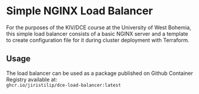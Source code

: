 # Simple NGINX Load Balancer
For the purposes of the KIV/DCE course at the University of West Bohemia, this simple load balancer consists of a basic NGINX server and a template to create configuration file for it during cluster deployment with Terraform.

## Usage
The load balancer can be used as a package published on Github Container Registry available at: \
`ghcr.io/jiristilip/dce-load-balancer:latest`
